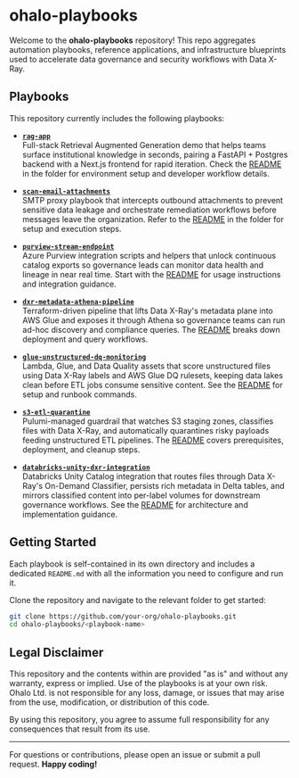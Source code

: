 # ohalo-playbooks

Welcome to the **ohalo-playbooks** repository! This repo aggregates automation playbooks, reference applications, and infrastructure blueprints used to accelerate data governance and security workflows with Data X-Ray.

## Playbooks

This repository currently includes the following playbooks:

- **[`rag-app`](./rag-app/)**  
  Full-stack Retrieval Augmented Generation demo that helps teams surface institutional knowledge in seconds, pairing a FastAPI + Postgres backend with a Next.js frontend for rapid iteration. Check the [README](./rag-app/README.md) in the folder for environment setup and developer workflow details.

- **[`scan-email-attachments`](./scan-email-attachments/)**  
  SMTP proxy playbook that intercepts outbound attachments to prevent sensitive data leakage and orchestrate remediation workflows before messages leave the organization. Refer to the [README](./scan-email-attachments/README.md) in the folder for setup and execution steps.

- **[`purview-stream-endpoint`](./purview-stream-endpoint/)**  
  Azure Purview integration scripts and helpers that unlock continuous catalog exports so governance leads can monitor data health and lineage in near real time. Start with the [README](./purview-stream-endpoint/README.md) for usage instructions and integration guidance.

- **[`dxr-metadata-athena-pipeline`](./dxr-metadata-athena-pipeline/)**  
  Terraform-driven pipeline that lifts Data X-Ray's metadata plane into AWS Glue and exposes it through Athena so governance teams can run ad-hoc discovery and compliance queries. The [README](./dxr-metadata-athena-pipeline/README.md) breaks down deployment and query workflows.

- **[`glue-unstructured-dq-monitoring`](./glue-unstructured-dq-monitoring/)**  
  Lambda, Glue, and Data Quality assets that score unstructured files using Data X-Ray labels and AWS Glue DQ rulesets, keeping data lakes clean before ETL jobs consume sensitive content. See the [README](./glue-unstructured-dq-monitoring/README.md) for setup and runbook commands.

- **[`s3-etl-quarantine`](./s3-etl-quarantine/)**  
  Pulumi-managed guardrail that watches S3 staging zones, classifies files with Data X-Ray, and automatically quarantines risky payloads feeding unstructured ETL pipelines. The [README](./s3-etl-quarantine/README.md) covers prerequisites, deployment, and cleanup steps.

- **[`databricks-unity-dxr-integration`](./databricks-unity-dxr-integration/)**  
  Databricks Unity Catalog integration that routes files through Data X-Ray's On-Demand Classifier, persists rich metadata in Delta tables, and mirrors classified content into per-label volumes for downstream governance workflows. See the [README](./databricks-unity-dxr-integration/README.md) for architecture and implementation guidance.

## Getting Started

Each playbook is self-contained in its own directory and includes a dedicated `README.md` with all the information you need to configure and run it.

Clone the repository and navigate to the relevant folder to get started:

```bash
git clone https://github.com/your-org/ohalo-playbooks.git
cd ohalo-playbooks/<playbook-name>
```

## Legal Disclaimer
This repository and the contents within are provided "as is" and without any warranty, express or implied. Use of the playbooks is at your own risk. Ohalo Ltd. is not responsible for any loss, damage, or issues that may arise from the use, modification, or distribution of this code.

By using this repository, you agree to assume full responsibility for any consequences that result from its use.

---

For questions or contributions, please open an issue or submit a pull request.
**Happy coding!**
